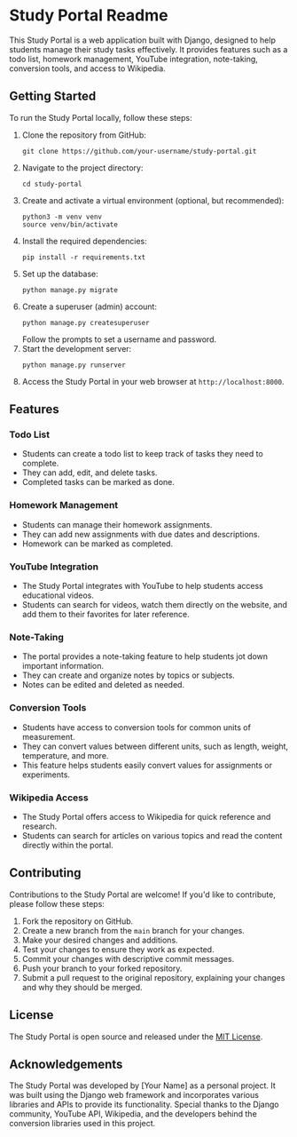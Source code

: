 # Study Portal Readme

This Study Portal is a web application built with Django, designed to help students manage their study tasks effectively. It provides features such as a todo list, homework management, YouTube integration, note-taking, conversion tools, and access to Wikipedia.

## Getting Started

To run the Study Portal locally, follow these steps:

1. Clone the repository from GitHub:
   ```
   git clone https://github.com/your-username/study-portal.git
   ```
2. Navigate to the project directory:
   ```
   cd study-portal
   ```
3. Create and activate a virtual environment (optional, but recommended):
   ```
   python3 -m venv venv
   source venv/bin/activate
   ```
4. Install the required dependencies:
   ```
   pip install -r requirements.txt
   ```
5. Set up the database:
   ```
   python manage.py migrate
   ```
6. Create a superuser (admin) account:
   ```
   python manage.py createsuperuser
   ```
   Follow the prompts to set a username and password.
7. Start the development server:
   ```
   python manage.py runserver
   ```
8. Access the Study Portal in your web browser at `http://localhost:8000`.

## Features

### Todo List
- Students can create a todo list to keep track of tasks they need to complete.
- They can add, edit, and delete tasks.
- Completed tasks can be marked as done.

### Homework Management
- Students can manage their homework assignments.
- They can add new assignments with due dates and descriptions.
- Homework can be marked as completed.

### YouTube Integration
- The Study Portal integrates with YouTube to help students access educational videos.
- Students can search for videos, watch them directly on the website, and add them to their favorites for later reference.

### Note-Taking
- The portal provides a note-taking feature to help students jot down important information.
- They can create and organize notes by topics or subjects.
- Notes can be edited and deleted as needed.

### Conversion Tools
- Students have access to conversion tools for common units of measurement.
- They can convert values between different units, such as length, weight, temperature, and more.
- This feature helps students easily convert values for assignments or experiments.

### Wikipedia Access
- The Study Portal offers access to Wikipedia for quick reference and research.
- Students can search for articles on various topics and read the content directly within the portal.

## Contributing

Contributions to the Study Portal are welcome! If you'd like to contribute, please follow these steps:

1. Fork the repository on GitHub.
2. Create a new branch from the `main` branch for your changes.
3. Make your desired changes and additions.
4. Test your changes to ensure they work as expected.
5. Commit your changes with descriptive commit messages.
6. Push your branch to your forked repository.
7. Submit a pull request to the original repository, explaining your changes and why they should be merged.

## License

The Study Portal is open source and released under the [MIT License](https://opensource.org/licenses/MIT).

## Acknowledgements

The Study Portal was developed by [Your Name] as a personal project. It was built using the Django web framework and incorporates various libraries and APIs to provide its functionality. Special thanks to the Django community, YouTube API, Wikipedia, and the developers behind the conversion libraries used in this project.
